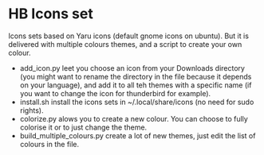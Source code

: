 # HB Icons set

Icons sets based on Yaru icons (default gnome icons on ubuntu).
But it is delivered with multiple colours themes, and a script to create your own colour.

 - add_icon.py leet you choose an icon from your Downloads directory (you might want to rename the directory in the file because it depends on your language), and add it to all teh themes with a specific name (if you want to change the icon for thunderbird for example).
 - install.sh install the icons sets in ~/.local/share/icons (no need for sudo rights).
 - colorize.py alows you to create a new colour. You can choose to fully colorise it or to just change the theme.
 - build_multiple_colours.py create a lot of new themes, just edit the list of colours in the file.
